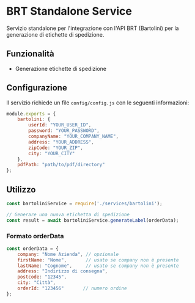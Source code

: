 # BRT Standalone Service

Servizio standalone per l'integrazione con l'API BRT (Bartolini) per la generazione di etichette di spedizione.

## Funzionalità

- Generazione etichette di spedizione

## Configurazione

Il servizio richiede un file `config/config.js` con le seguenti informazioni:

```javascript
module.exports = {
    bartolini: {
        userId: "YOUR_USER_ID",
        password: "YOUR_PASSWORD",
        companyName: "YOUR_COMPANY_NAME",
        address: "YOUR_ADDRESS",
        zipCode: "YOUR_ZIP",
        city: "YOUR_CITY"
    },
    pdfPath: "path/to/pdf/directory"
};
```

## Utilizzo

```javascript
const bartoliniService = require('./services/bartolini');

// Generare una nuova etichetta di spedizione
const result = await bartoliniService.generateLabel(orderData);
```

### Formato orderData

```javascript
const orderData = {
    company: "Nome Azienda", // opzionale
    firstName: "Nome",       // usato se company non è presente
    lastName: "Cognome",     // usato se company non è presente
    address: "Indirizzo di consegna",
    postcode: "12345",
    city: "Città",
    orderId: "123456"       // numero ordine
}; 